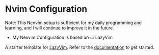 # Nvim Configuration

Note: This Neovim setup is sufficient for my daily programming and learning, and I will continue to improve it in the future.

- My Neovim Configuration is based on 💤 LazyVim

A starter template for [LazyVim](https://github.com/LazyVim/LazyVim).
Refer to the [documentation](https://lazyvim.github.io/installation) to get started.
